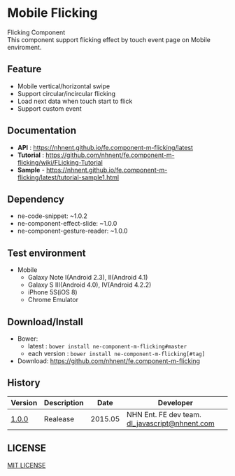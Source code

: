 Mobile Flicking
===============
Flicking Component<br>
This component support flicking effect by touch event page on Mobile enviroment.

## Feature
* Mobile vertical/horizontal swipe
* Support circular/incircular flicking
* Load next data when touch start to flick
* Support custom event

## Documentation
* **API** : https://nhnent.github.io/fe.component-m-flicking/latest
* **Tutorial** : https://github.com/nhnent/fe.component-m-flicking/wiki/FLicking-Tutorial
* **Sample** - https://nhnent.github.io/fe.component-m-flicking/latest/tutorial-sample1.html




## Dependency
* ne-code-snippet: ~1.0.2
* ne-component-effect-slide: ~1.0.0
* ne-component-gesture-reader: ~1.0.0

## Test environment
* Mobile
	* Galaxy Note I(Android 2.3), II(Android 4.1)
	* Galaxy S III(Android 4.0), IV(Android 4.2.2)
	* iPhone 5S(iOS 8)
	* Chrome Emulator


## Download/Install
* Bower:
   * latest  : `bower install ne-component-m-flicking#master`
   * each version : `bower install ne-component-m-flicking[#tag]`
* Download: https://github.com/nhnent/fe.component-m-flicking

## History
| Version | Description | Date | Developer |
| ---- | ---- | ---- | ---- |
| <a href="https://github.nhnent.com/pages/fe/component-m-flicking/1.0.0">1.0.0</a> | Realease | 2015.05 | NHN Ent. FE dev team. <dl_javascript@nhnent.com> |

## LICENSE
[MIT LICENSE](LICENSE)
